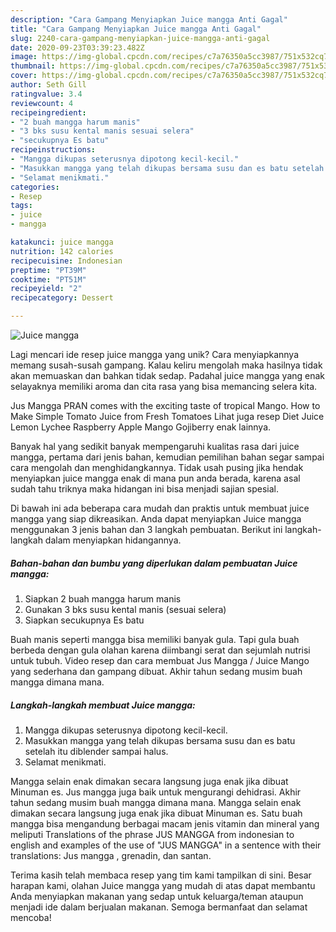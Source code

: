 ```yaml
---
description: "Cara Gampang Menyiapkan Juice mangga Anti Gagal"
title: "Cara Gampang Menyiapkan Juice mangga Anti Gagal"
slug: 2240-cara-gampang-menyiapkan-juice-mangga-anti-gagal
date: 2020-09-23T03:39:23.482Z
image: https://img-global.cpcdn.com/recipes/c7a76350a5cc3987/751x532cq70/juice-mangga-foto-resep-utama.jpg
thumbnail: https://img-global.cpcdn.com/recipes/c7a76350a5cc3987/751x532cq70/juice-mangga-foto-resep-utama.jpg
cover: https://img-global.cpcdn.com/recipes/c7a76350a5cc3987/751x532cq70/juice-mangga-foto-resep-utama.jpg
author: Seth Gill
ratingvalue: 3.4
reviewcount: 4
recipeingredient:
- "2 buah mangga harum manis"
- "3 bks susu kental manis sesuai selera"
- "secukupnya Es batu"
recipeinstructions:
- "Mangga dikupas seterusnya dipotong kecil-kecil."
- "Masukkan mangga yang telah dikupas bersama susu dan es batu setelah itu diblender sampai halus."
- "Selamat menikmati."
categories:
- Resep
tags:
- juice
- mangga

katakunci: juice mangga 
nutrition: 142 calories
recipecuisine: Indonesian
preptime: "PT39M"
cooktime: "PT51M"
recipeyield: "2"
recipecategory: Dessert

---
```



![Juice mangga](https://img-global.cpcdn.com/recipes/c7a76350a5cc3987/751x532cq70/juice-mangga-foto-resep-utama.jpg)

Lagi mencari ide resep juice mangga yang unik? Cara menyiapkannya memang susah-susah gampang. Kalau keliru mengolah maka hasilnya tidak akan memuaskan dan bahkan tidak sedap. Padahal juice mangga yang enak selayaknya memiliki aroma dan cita rasa yang bisa memancing selera kita.

Jus Mangga PRAN comes with the exciting taste of tropical Mango. How to Make Simple Tomato Juice from Fresh Tomatoes Lihat juga resep Diet Juice Lemon Lychee Raspberry Apple Mango Gojiberry enak lainnya.

Banyak hal yang sedikit banyak mempengaruhi kualitas rasa dari juice mangga, pertama dari jenis bahan, kemudian pemilihan bahan segar sampai cara mengolah dan menghidangkannya. Tidak usah pusing jika hendak menyiapkan juice mangga enak di mana pun anda berada, karena asal sudah tahu triknya maka hidangan ini bisa menjadi sajian spesial.


Di bawah ini ada beberapa cara mudah dan praktis untuk membuat juice mangga yang siap dikreasikan. Anda dapat menyiapkan Juice mangga menggunakan 3 jenis bahan dan 3 langkah pembuatan. Berikut ini langkah-langkah dalam menyiapkan hidangannya.

<!--inarticleads1-->

##### Bahan-bahan dan bumbu yang diperlukan dalam pembuatan Juice mangga:

1. Siapkan 2 buah mangga harum manis
1. Gunakan 3 bks susu kental manis (sesuai selera)
1. Siapkan secukupnya Es batu


Buah manis seperti mangga bisa memiliki banyak gula. Tapi gula buah berbeda dengan gula olahan karena diimbangi serat dan sejumlah nutrisi untuk tubuh. Video resep dan cara membuat Jus Mangga / Juice Mango yang sederhana dan gampang dibuat. Akhir tahun sedang musim buah mangga dimana mana. 

<!--inarticleads2-->

##### Langkah-langkah membuat Juice mangga:

1. Mangga dikupas seterusnya dipotong kecil-kecil.
1. Masukkan mangga yang telah dikupas bersama susu dan es batu setelah itu diblender sampai halus.
1. Selamat menikmati.


Mangga selain enak dimakan secara langsung juga enak jika dibuat Minuman es. Jus mangga juga baik untuk mengurangi dehidrasi. Akhir tahun sedang musim buah mangga dimana mana. Mangga selain enak dimakan secara langsung juga enak jika dibuat Minuman es. Satu buah mangga bisa mengandung berbagai macam jenis vitamin dan mineral yang meliputi Translations of the phrase JUS MANGGA from indonesian to english and examples of the use of &#34;JUS MANGGA&#34; in a sentence with their translations: Jus mangga , grenadin, dan santan. 

Terima kasih telah membaca resep yang tim kami tampilkan di sini. Besar harapan kami, olahan Juice mangga yang mudah di atas dapat membantu Anda menyiapkan makanan yang sedap untuk keluarga/teman ataupun menjadi ide dalam berjualan makanan. Semoga bermanfaat dan selamat mencoba!
